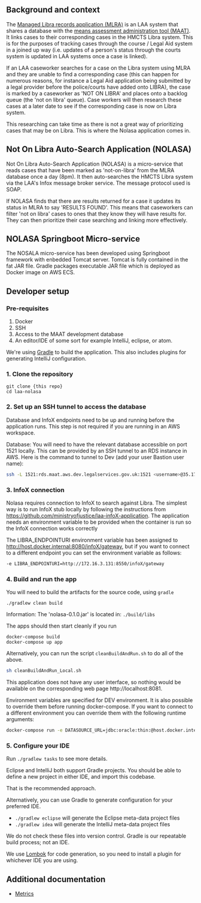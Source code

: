 ## Background and context
The [Managed Libra records application (MLRA)](https://github.com/ministryofjustice/laa-mlra-application) is an LAA system that shares a database with the [means assessment administration tool (MAAT)](https://github.com/ministryofjustice/laa-maat-application). It links cases to their corresponding cases in the HMCTS Libra system. This is for the purposes of tracking cases through the course / Legal Aid system in a joined up way (i.e. updates of a person's status through the courts system is updated in LAA systems once a case is linked).

If an LAA caseworker searches for a case on the Libra system using MLRA and they are unable to find a corresponding case (this can happen for numerous reasons, for instance a Legal Aid application being submitted by a legal provider before the police/courts have added onto LIBRA), the case is marked by a caseworker as 'NOT ON LIBRA' and places onto a backlog queue (the 'not on libra' queue). Case workers will then research these cases at a later date to see if the corresponding case is now on Libra system.

This researching can take time as there is not a great way of prioritizing cases that may be on Libra. This is where the Nolasa application comes in.

## Not On Libra Auto-Search Application (NOLASA)
Not On Libra Auto-Search Application (NOLASA) is a micro-service that reads cases that have been marked as 'not-on-libra' from the MLRA database once a day (8pm). It then auto-searches the HMCTS Libra system via the LAA's Infox message broker service. The message protocol used is SOAP.

If NOLASA finds that there are results returned for a case it updates its status in MLRA to say 'RESULTS FOUND'. This means that caseworkers can filter 'not on libra' cases to ones that they know they will have results for. They can then prioritize their case searching and linking more effectively.

## NOLASA Springboot Micro-service
The NOSALA micro-service has been developed using Springboot framework with enbedded Tomcat server. Tomcat is fully contained in the fat JAR file. Gradle packages executable JAR file which is deployed as Docker image on AWS ECS.

## Developer setup
### Pre-requisites
1. Docker
1. SSH
1. Access to the MAAT development database
1. An editor/IDE of some sort for example IntelliJ, eclipse, or atom.

We're using [Gradle](https://gradle.org/) to build the application. This also includes plugins for generating IntelliJ configuration.


### 1. Clone the repository

```
git clone {this repo}
cd laa-nolasa
```

### 2. Set up an SSH tunnel to access the database

Database and InfoX endpoints need to be up and running before the application runs. This step is not required if you are running in an AWS workspace.

Database:
You will need to have the relevant database accessible on port 1521 locally. This can be provided by an SSH tunnel to an RDS instance in AWS. Here is the command to tunnel to Dev (add your user Bastion user name):

```sh
ssh -L 1521:rds.maat.aws.dev.legalservices.gov.uk:1521 <username>@35.176.251.101 -i ~/.ssh/id_rsa
```

### 3. InfoX connection
Nolasa requires connection to InfoX to search against Libra. The simplest way is to run InfoX stub locally by following the instructions from https://github.com/ministryofjustice/laa-infoX-application.
The application needs an environment variable to be provided when the container is run so the InfoX connection works correctly

The LIBRA_ENDPOINTURI environment variable has been assigned to http://host.docker.internal:8080/infoX/gateway, but if you want to connect to a different endpoint you can set the environment variable as follows:

```sh
-e LIBRA_ENDPOINTURI=http://172.16.3.131:8550/infoX/gateway
```

### 4. Build and run the app

You will need to build the artifacts for the source code, using `gradle`

```shell
./gradlew clean build
```

Information: The 'nolasa-0.1.0.jar' is located in:
```./build/libs```


The apps should then start cleanly if you run

```shell
docker-compose build
docker-compose up app
```

Alternatively, you can run the script `cleanBuildAndRun.sh` to do all of the above.
```sh
sh cleanBuildAndRun_Local.sh
```

This application does not have any user interface, so nothing would be available on the corresponding web page http://localhost:8081.

Environment variables are specified for DEV environment. It is also possible to override them before running docker-compose. If you want to connect to a different environment you can override them with the following runtime arguments:

```sh
docker-compose run -e DATASOURCE_URL=jdbc:oracle:thin:@host.docker.internal:1521:maatdb -e DATASOURCE_USERNAME=mla -e DATASOURCE_PASSWORD=****** -e LIBRA_ENDPOINTURI=http://host.docker.internal:8080/infoX/gateway app
```

### 5. Configure your IDE

Run `./gradlew tasks` to see more details.

Eclipse and IntelliJ both support Gradle projects. You should be able to define a new project in either IDE, and import this codebase.

That is the recommended approach.

Alternatively, you can use Gradle to generate configuration for your preferred IDE.

* `./gradlew eclipse` will generate the Eclipse meta-data project files
* `./gradlew idea` will generate the IntelliJ meta-data project files

We do not check these files into version control. Gradle is our repeatable build process; not an IDE.

We use [Lombok](https://projectlombok.org/) for code generation, so you need to install a plugin for whichever IDE
you are using.

## Additional documentation
- [Metrics](./doc/metrics.md)